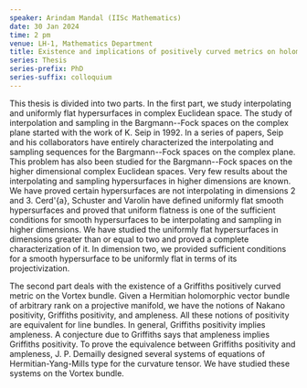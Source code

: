 ```yaml
---
speaker: Arindam Mandal (IISc Mathematics)
date: 30 Jan 2024
time: 2 pm
venue: LH-1, Mathematics Department
title: Existence and implications of positively curved metrics on holomorphic vector bundles
series: Thesis
series-prefix: PhD
series-suffix: colloquium
---
```



This thesis is divided into two parts. In the first part, we study interpolating and uniformly flat
hypersurfaces in complex Euclidean space. The study of interpolation and sampling in the Bargmann--Fock
spaces on the complex plane started with the work of K. Seip in 1992. In a series of papers, Seip and his
collaborators have entirely characterized the interpolating and sampling sequences for the Bargmann--Fock
spaces on the complex plane. This problem has also been studied for the Bargmann--Fock spaces on the higher
dimensional complex Euclidean spaces. Very few results about the interpolating and sampling hypersurfaces
in higher dimensions are known. We have proved certain hypersurfaces are not interpolating in dimensions
2 and 3. Cerd\'{a}, Schuster and Varolin have defined uniformly flat smooth hypersurfaces and proved that
uniform flatness is one of the sufficient conditions for smooth hypersurfaces to be interpolating and
sampling in higher dimensions. We have studied the uniformly flat hypersurfaces in dimensions greater
than or equal to two and proved a complete characterization of it. In dimension two, we provided sufficient
conditions for a smooth hypersurface to be uniformly flat in terms of its projectivization.

The second part deals with the existence of a Griffiths positively curved metric on the Vortex bundle. Given
a Hermitian holomorphic vector bundle of arbitrary rank on a projective manifold, we have the notions of
Nakano positivity, Griffiths positivity, and ampleness. All these notions of positivity are equivalent for
line bundles. In general, Griffiths positivity implies ampleness. A conjecture due to Griffiths says that
ampleness implies Griffiths positivity. To prove the equivalence between Griffiths positivity and ampleness,
J. P. Demailly designed several systems of equations of Hermitian-Yang-Mills type for the curvature tensor.
We have studied these systems on the Vortex bundle.
